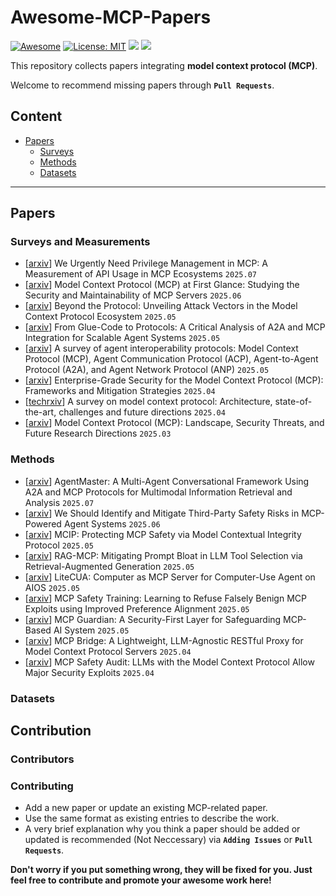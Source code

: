 # Awesome-MCP-Papers
[![Awesome](https://awesome.re/badge.svg)](https://github.com/Redempt1onzzZZ/Awesome-MCP-Papers) 
[![License: MIT](https://img.shields.io/badge/License-MIT-green.svg)](https://github.com/Redempt1onzzZZ/Awesome-MCP-Papers/blob/main/LICENSE)
![](https://img.shields.io/github/last-commit/zjukg/KG-LLM-Papers?color=green) 
![](https://img.shields.io/badge/PRs-Welcome-red) 

This repository collects papers integrating **model context protocol (MCP)**.

Welcome to recommend missing papers through **`Pull Requests`**. 

## Content

- [Papers](#papers)
  - [Surveys](#surveys)
  - [Methods](#methods)
  - [Datasets](#datasets)

---

##  Papers

### Surveys and Measurements
- \[[arxiv](https://arxiv.org/abs/2507.06250)\] We Urgently Need Privilege Management in MCP: A Measurement of API Usage in MCP Ecosystems `2025.07`
- \[[arxiv](https://arxiv.org/abs/2506.13538)\] Model Context Protocol (MCP) at First Glance: Studying the Security and Maintainability of MCP Servers `2025.06`
- \[[arxiv](https://arxiv.org/abs/2506.02040)\] Beyond the Protocol: Unveiling Attack Vectors in the Model Context Protocol Ecosystem `2025.05`
- \[[arxiv](https://arxiv.org/abs/2505.03864)\] From Glue-Code to Protocols: A Critical Analysis of A2A and MCP Integration for Scalable Agent Systems `2025.05`
- \[[arxiv](https://arxiv.org/abs/2505.02279)\] A survey of agent interoperability protocols: Model Context Protocol (MCP), Agent Communication Protocol (ACP), Agent-to-Agent Protocol (A2A), and Agent Network Protocol (ANP) `2025.05`
- \[[arxiv](https://arxiv.org/abs/2504.08623)\] Enterprise-Grade Security for the Model Context Protocol (MCP): Frameworks and Mitigation Strategies `2025.04`
- \[[techrxiv](https://www.techrxiv.org/doi/full/10.36227/techrxiv.174495492.22752319)\] A survey on model context protocol: Architecture, state-of-the-art, challenges and future directions `2025.04`
- \[[arxiv](https://arxiv.org/abs/2503.23278)\] Model Context Protocol (MCP): Landscape, Security Threats, and Future Research Directions `2025.03`
### Methods
- \[[arxiv](https://arxiv.org/abs/2507.21105)\] AgentMaster: A Multi-Agent Conversational Framework Using A2A and MCP Protocols for Multimodal Information Retrieval and Analysis `2025.07`
- \[[arxiv](https://arxiv.org/abs/2506.13666)\] We Should Identify and Mitigate Third-Party Safety Risks in MCP-Powered Agent Systems `2025.06`
- \[[arxiv](https://arxiv.org/abs/2505.14590)\] MCIP: Protecting MCP Safety via Model Contextual Integrity Protocol `2025.05`
- \[[arxiv](https://arxiv.org/abs/2505.03275)\] RAG-MCP: Mitigating Prompt Bloat in LLM Tool Selection via Retrieval-Augmented Generation `2025.05`
- \[[arxiv](https://arxiv.org/abs/2505.18829)\] LiteCUA: Computer as MCP Server for Computer-Use Agent on AIOS `2025.05`
- \[[arxiv](https://arxiv.org/abs/2505.23634)\] MCP Safety Training: Learning to Refuse Falsely Benign MCP Exploits using Improved Preference Alignment `2025.05`
- \[[arxiv](https://arxiv.org/abs/2504.12757)\] MCP Guardian: A Security-First Layer for Safeguarding MCP-Based AI System `2025.05`
- \[[arxiv](https://arxiv.org/abs/2504.08999)\] MCP Bridge: A Lightweight, LLM-Agnostic RESTful Proxy for Model Context Protocol Servers `2025.04`
- \[[arxiv](https://arxiv.org/abs/2504.03767)\] MCP Safety Audit: LLMs with the Model Context Protocol Allow Major Security Exploits `2025.04`
### Datasets

## Contribution
### Contributors
### Contributing
- Add a new paper or update an existing MCP-related paper.
- Use the same format as existing entries to describe the work.
- A very brief explanation why you think a paper should be added or updated is recommended (Not Neccessary) via **`Adding Issues`** or **`Pull Requests`**.

**Don't worry if you put something wrong, they will be fixed for you. Just feel free to contribute and promote your awesome work here!**
